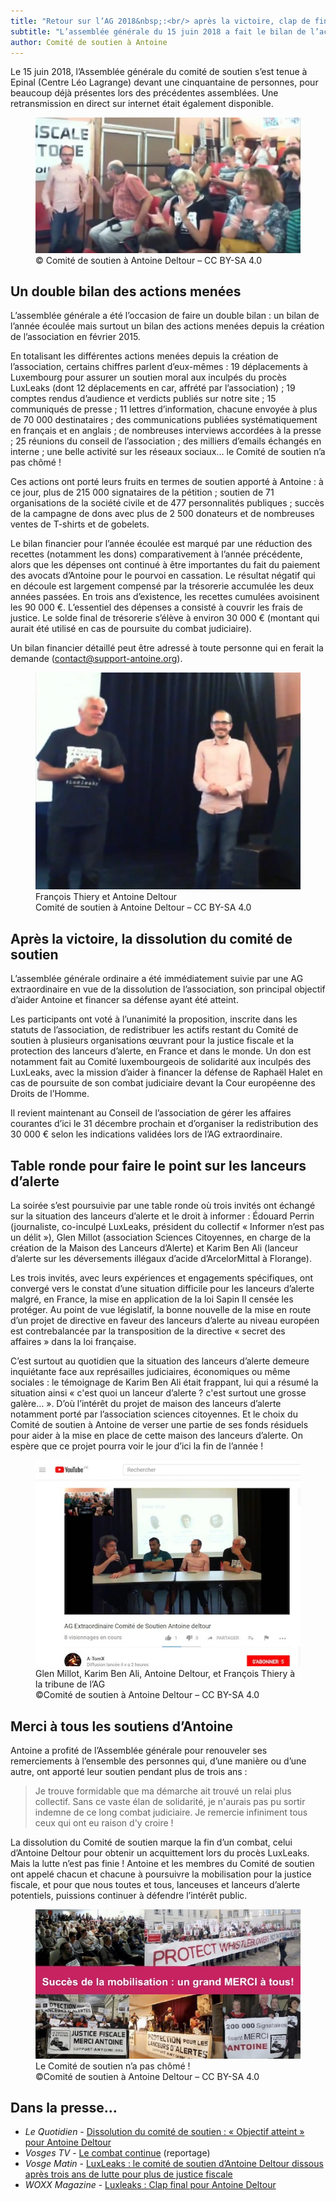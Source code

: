 ```yaml
---
title: "Retour sur l’AG 2018&nbsp;:<br/> après la victoire, clap de fin pour le Comité de soutien"
subtitle: "L’assemblée générale du 15 juin 2018 a fait le bilan de l’action du comité de soutien. Après la victoire judiciaire d’Antoine, la dissolution de l’association a été votée. La soirée s’est poursuivie par une table ronde où trois invités ont échangé sur la situation des lanceurs d’alerte et le droit à informer."
author: Comité de soutien à Antoine
---
```



Le 15 juin 2018, l’Assemblée générale du comité de soutien s’est tenue à Epinal (Centre Léo Lagrange) devant une cinquantaine de personnes, pour beaucoup déjà présentes lors des précédentes assemblées. Une retransmission en direct sur internet était également disponible.

<figure>
  <img src="/images/news/2018-09-19-ag.jpg" alt="Antoine, debout, à côté des adhérents qui l'applaudissent, à la fin de l’AG"/>
  <figcaption>&copy; Comité de soutien à Antoine Deltour – CC BY-SA 4.0</figcaption>
</figure>

## Un double bilan des actions menées

L’assemblée générale a été l’occasion de faire un double bilan : un bilan de l’année écoulée mais surtout un bilan des actions menées depuis la création de l’association en février 2015. 

En totalisant les différentes actions menées depuis la création de l’association, certains chiffres parlent d’eux-mêmes : 19 déplacements à Luxembourg pour assurer un soutien moral aux inculpés du procès LuxLeaks (dont 12 déplacements en car, affrété par l’association) ; 19 comptes rendus d’audience et verdicts publiés sur notre site ; 15 communiqués de presse ; 11 lettres d’information, chacune envoyée à plus de 70 000 destinataires ; des communications publiées systématiquement en français et en anglais ; de nombreuses interviews accordées à la presse ; 25 réunions du conseil de l’association ; des milliers d’emails échangés en interne ; une belle activité sur les réseaux sociaux… le Comité de soutien n’a pas chômé !

Ces actions ont porté leurs fruits en termes de soutien apporté à Antoine : à ce jour, plus de 215 000 signataires de la pétition ; soutien de 71 organisations de la société civile et de 477 personnalités publiques ; succès de la campagne de dons avec plus de 2 500 donateurs et de nombreuses ventes de T-shirts et de gobelets.

Le bilan financier pour l’année écoulée est marqué par une réduction des recettes (notamment les dons) comparativement à l’année précédente, alors que les dépenses ont continué à être importantes du fait du paiement des avocats d’Antoine pour le pourvoi en cassation. Le résultat négatif qui en découle est largement compensé par la trésorerie accumulée les deux années passées. En trois ans d’existence, les recettes cumulées avoisinent les 90 000 €. L’essentiel des dépenses a consisté à couvrir les frais de justice. Le solde final de trésorerie s’élève à environ 30 000 € (montant qui aurait été utilisé en cas de poursuite du combat judiciaire). 

Un bilan financier détaillé peut être adressé à toute personne qui en ferait la demande (contact@support-antoine.org).

<figure>
  <img src="/images/news/2018-09-19-francois-antoine.jpg" alt="François Thiery présente le bilan du Comité de soutien, Antoine debout à ses côtés"/>
  <figcaption>François Thiery et Antoine Deltour<br/>Comité de soutien à Antoine Deltour – CC BY-SA 4.0</figcaption>
</figure>

## Après la victoire, la dissolution du comité de soutien

L’assemblée générale ordinaire a été immédiatement suivie par une AG extraordinaire en vue de la dissolution de l’association, son principal objectif d’aider Antoine et financer sa défense ayant été atteint. 

Les participants ont voté à l’unanimité la proposition, inscrite dans les statuts de l’association, de redistribuer les actifs restant du Comité de soutien à plusieurs organisations œuvrant pour la justice fiscale et la protection des lanceurs d’alerte, en France et dans le monde. Un don est notamment fait au Comité luxembourgeois de solidarité aux inculpés des LuxLeaks, avec la mission d’aider à financer la défense de Raphaël Halet en cas de poursuite de son combat judiciaire devant la Cour européenne des Droits de l’Homme. 

Il revient maintenant au Conseil de l’association de gérer les affaires courantes d’ici le 31 décembre prochain et d’organiser la redistribution des 30 000 € selon les indications validées lors de l’AG extraordinaire.

## Table ronde pour faire le point sur les lanceurs d’alerte

La soirée s’est poursuivie par une table ronde où trois invités ont échangé sur la situation des lanceurs d’alerte et le droit à informer : Édouard Perrin (journaliste, co-inculpé LuxLeaks, président du collectif « Informer n’est pas un délit »), Glen Millot (association Sciences Citoyennes, en charge de la création de la Maison des Lanceurs d’Alerte) et Karim Ben Ali (lanceur d’alerte sur les déversements illégaux d’acide d’ArcelorMittal à Florange). 

Les trois invités, avec leurs expériences et engagements spécifiques, ont convergé vers le constat d’une situation difficile pour les lanceurs d’alerte malgré, en France, la mise en application de la loi Sapin II censée les protéger. Au point de vue législatif, la bonne nouvelle de la mise en route d’un projet de directive en faveur des lanceurs d’alerte au niveau européen est contrebalancée par la transposition de la directive « secret des affaires » dans la loi française. 

C’est surtout au quotidien que la situation des lanceurs d’alerte demeure inquiétante face aux représailles judiciaires, économiques ou même sociales : le témoignage de Karim Ben Ali était frappant, lui qui a résumé la situation ainsi « c'est quoi un lanceur d’alerte ? c'est surtout une grosse galère… ». D’où l’intérêt du projet de maison des lanceurs d’alerte notamment porté par l’association sciences citoyennes. Et le choix du Comité de soutien à Antoine de verser une partie de ses fonds résiduels pour aider à la mise en place de cette maison des lanceurs d’alerte. On espère que ce projet pourra voir le jour d’ici la fin de l’année ! 


<figure>
  <img src="/images/news/2018-09-19-table-ronde.jpg" alt="Plan large sur les 4 participants de la table ronde"/>
  <figcaption>Glen Millot, Karim Ben Ali, Antoine Deltour, et François Thiery à la tribune de l’AG<br/>&copy;Comité de soutien à Antoine Deltour – CC BY-SA 4.0</figcaption>
</figure>

## Merci à tous les soutiens d’Antoine

Antoine a profité de l’Assemblée générale pour renouveler ses remerciements à l’ensemble des personnes qui, d’une manière ou d’une autre, ont apporté leur soutien pendant plus de trois ans : 

> Je trouve formidable que ma démarche ait trouvé un relai plus collectif. Sans ce vaste élan de solidarité, je n'aurais pas pu sortir indemne de ce long combat judiciaire. Je remercie infiniment tous ceux qui ont eu raison d'y croire ! 

La dissolution du Comité de soutien marque la fin d’un combat, celui d’Antoine Deltour pour obtenir un acquittement lors du procès LuxLeaks. Mais la lutte n’est pas finie ! Antoine et les membres du Comité de soutien ont appelé chacun et chacune à poursuivre la mobilisation pour la justice fiscale, et pour que nous toutes et tous, lanceuses et lanceurs d’alerte potentiels, puissions continuer à défendre l’intérêt public.

<figure>
  <img src="/images/news/2018-09-19-patchwork.jpg" alt="Patchwork de photos prises au cours des diverses mobilisations, avec la légende “Succès de la mobilisation, un grand MERCI à tous!”"/>
  <figcaption>Le Comité de soutien n’a pas chômé !<br/>&copy;Comité de soutien à Antoine Deltour – CC BY-SA 4.0</figcaption>
</figure>

## Dans la presse…

- _Le Quotidien_ - [Dissolution du comité de soutien : « Objectif atteint » pour Antoine Deltour](http://www.lequotidien.lu/grande-region/dissolution-du-comite-de-soutien-objectif-atteint-pour-antoine-deltour/)
- _Vosges TV_ - [Le combat continue](https://www.vosgestelevision.tv/info/info/Combat-continue-1KJ6O9VLt9.html) (reportage)
- _Vosge Matin_ - [LuxLeaks : le comité de soutien d’Antoine Deltour dissous après trois ans de lutte pour plus de justice fiscale](https://www.vosgesmatin.fr/edition-d-epinal/2018/06/18/luxleaks-le-comite-de-soutien-d-antoine-deltour-dissous-apres-trois-ans-de-lutte-pour-plus-de-justice-fiscale)
- _WOXX Magazine_ - [Luxleaks : Clap final pour Antoine Deltour](http://www.woxx.lu/luxleaks-clap-final-pour-antoine-deltour/)
